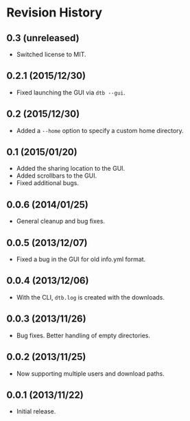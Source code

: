 # Revision History

## 0.3 (unreleased)

- Switched license to MIT.

## 0.2.1 (2015/12/30)

- Fixed launching the GUI via `dtb --gui`.

## 0.2 (2015/12/30)

- Added a `--home` option to specify a custom home directory.

## 0.1 (2015/01/20)

- Added the sharing location to the GUI.
- Added scrollbars to the GUI.
- Fixed additional bugs.

## 0.0.6 (2014/01/25)

- General cleanup and bug fixes.

## 0.0.5 (2013/12/07)

- Fixed a bug in the GUI for old info.yml format.

## 0.0.4 (2013/12/06)

-  With the CLI, `dtb.log` is created with the downloads.

## 0.0.3 (2013/11/26)

- Bug fixes. Better handling of empty directories.

## 0.0.2 (2013/11/25)

- Now supporting multiple users and download paths.

## 0.0.1 (2013/11/22)

- Initial release.
